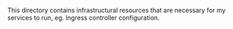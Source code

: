 This directory contains infrastructural resources that are necessary for my services to run, eg. Ingress controller configuration.